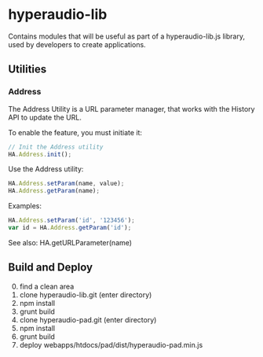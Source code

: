 # hyperaudio-lib

Contains modules that will be useful as part of a hyperaudio-lib.js library, used by developers to create applications.

## Utilities

### Address

The Address Utility is a URL parameter manager,
that works with the History API to update the URL.

To enable the feature, you must initiate it:

```js
// Init the Address utility
HA.Address.init();
```

Use the Address utility:

```js
HA.Address.setParam(name, value);
HA.Address.getParam(name);
```

Examples:

```js
HA.Address.setParam('id', '123456');
var id = HA.Address.getParam('id');
```

See also: HA.getURLParameter(name)

## Build and Deploy

0. find a clean area
1. clone hyperaudio-lib.git (enter directory)
2. npm install
3. grunt build
4. clone hyperaudio-pad.git (enter directory)
5. npm install
6. grunt build
7. deploy webapps/htdocs/pad/dist/hyperaudio-pad.min.js
